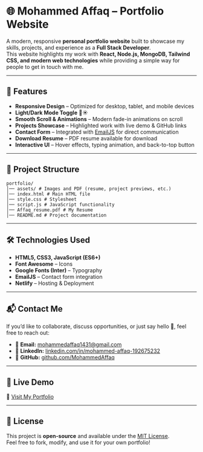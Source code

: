 # 🌐 Mohammed Affaq – Portfolio Website

A modern, responsive **personal portfolio website** built to showcase my skills, projects, and experience as a **Full Stack Developer**.  
This website highlights my work with **React, Node.js, MongoDB, Tailwind CSS, and modern web technologies** while providing a simple way for people to get in touch with me.

---

## 🚀 Features

- **Responsive Design** – Optimized for desktop, tablet, and mobile devices  
- **Light/Dark Mode Toggle** 🌙☀️  
- **Smooth Scroll & Animations** – Modern fade-in animations on scroll  
- **Projects Showcase** – Highlighted work with live demo & GitHub links  
- **Contact Form** – Integrated with [EmailJS](https://www.emailjs.com/) for direct communication  
- **Download Resume** – PDF resume available for download  
- **Interactive UI** – Hover effects, typing animation, and back-to-top button  

---

## 📂 Project Structure
```
portfolio/
│── assets/ # Images and PDF (resume, project previews, etc.)
│── index.html # Main HTML file
│── style.css # Stylesheet
│── script.js # JavaScript functionality
│── Affaq_resume.pdf # My Resume
│── README.md # Project documentation
```

---

## 🛠️ Technologies Used

- **HTML5, CSS3, JavaScript (ES6+)**  
- **Font Awesome** – Icons  
- **Google Fonts (Inter)** – Typography  
- **EmailJS** – Contact form integration  
- **Netlify** – Hosting & Deployment  

---

## 📬 Contact Me

If you’d like to collaborate, discuss opportunities, or just say hello 👋, feel free to reach out:

- 📧 **Email:** [mohammedaffaq1431@gmail.com](mailto:mohammedaffaq1431@gmail.com)  
- 💼 **LinkedIn:** [linkedin.com/in/mohammed-affaq-192675232](https://www.linkedin.com/in/mohammed-affaq-192675232/)  
- 🐙 **GitHub:** [github.com/MohammedAffaq](https://github.com/MohammedAffaq)  

---

## 🌟 Live Demo

🔗 [Visit My Portfolio](https://your-portfolio-link.netlify.app/)  

---

## 📜 License

This project is **open-source** and available under the [MIT License](LICENSE).  
Feel free to fork, modify, and use it for your own portfolio!
